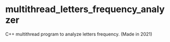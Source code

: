 # multithread_letters_frequency_analyzer
C++ multithread program to analyze letters frequency. (Made in 2021)
